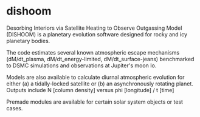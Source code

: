 # dishoom
Desorbing Interiors via Satellite Heating to Observe Outgassing Model (DISHOOM) is a planetary evolution software designed for rocky and icy planetary bodies. 

The code estimates several known atmospheric escape mechanisms (dM/dt_plasma, dM/dt_energy-limited, dM/dt_surface-jeans) benchmarked to DSMC simulations and observations at Jupiter's moon Io. 


Models are also available to calculate diurnal atmospheric evolution for either (a) a tidally-locked satellite or (b) an asynchronously rotating planet. Outputs include N [column density] versus phi [longitude] / t [time]

Premade modules are available for certain solar system objects or test cases. 


